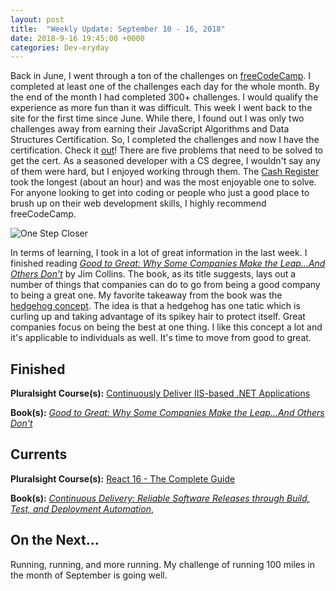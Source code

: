 ```yaml
---
layout: post
title:  "Weekly Update: September 10 - 16, 2018"
date: 2018-9-16 19:45:00 +0000
categories: Dev-eryday
---
```


Back in June, I went through a ton of the challenges on [freeCodeCamp][fcc]. I completed at least one of the challenges each day for the whole month. By the end of the month I had completed 300+ challenges. I would qualify the experience as more fun than it was difficult. This week I went back to the site for the first time since June. While there, I found out I was only two challenges away from earning their JavaScript Algorithms and Data Structures Certification. So, I completed the challenges and now I have the certification. Check it [out][cert]! There are five problems that need to be solved to get the cert. As a seasoned developer with a CS degree, I wouldn't say any of them were hard, but I enjoyed working through them. The [Cash Register][cr] took the longest (about an hour) and was the most enjoyable one to solve. For anyone looking to get into coding or people who just a good place to brush up on their web development skills, I highly recommend freeCodeCamp.

![One Step Closer](https://farm2.staticflickr.com/1900/44386546872_e01f78ca4b.jpg)

In terms of learning, I took in a lot of great information in the last week. I finished reading *[Good to Great: Why Some Companies Make the Leap...And Others Don't][gtg]* by Jim Collins. The book, as its title suggests, lays out a number of things that companies can do to go from being a good company to being a great one. My favorite takeaway from the book was the [hedgehog concept][hc]. The idea is that a hedgehog has one tatic which is curling up and taking advantage of its spikey hair to protect itself. Great companies focus on being the best at one thing. I like this concept a lot and it's applicable to individuals as well. It's time to move from good to great.

## Finished

**Pluralsight Course(s):** [Continuously Deliver IIS-based .NET Applications][cdi]

**Book(s):** *[Good to Great: Why Some Companies Make the Leap...And Others Don't][gtg]*

## Currents

**Pluralsight Course(s):** [React 16 - The Complete Guide][re]

**Book(s):** _[Continuous Delivery: Reliable Software Releases through Build, Test, and Deployment Automation][cd]_, 

## On the Next...

Running, running, and more running. My challenge of running 100 miles in the month of September is going well.

[re]: https://www.udemy.com/react-the-complete-guide-incl-redux/
[cd]: https://www.amazon.com/Continuous-Delivery-Deployment-Automation-Addison-Wesley/dp/0321601912
[ncp]: https://github.com/jpniederer/NETCorePlayground/tree/master/ChatApp
[fun]: https://www.amazon.com/Functional-Programming-write-better-code/dp/1617293954/
[src]: https://chatappwithsignalr.azurewebsites.net/index.html
[iis]: https://app.pluralsight.com/library/courses/installing-configuring-iis/table-of-contents
[flu]: https://app.pluralsight.com/library/courses/flutter-getting-started/table-of-contents
[fl]: https://flutter.io/
[rn]: https://facebook.github.io/react-native/
[xm]: https://visualstudio.microsoft.com/xamarin/
[word]: https://www.amazon.com/Letting-Go-Words-Interactive-Technologies-ebook/dp/B008HOJHDM/
[vue]: https://app.pluralsight.com/library/courses/vuejs-big-picture/table-of-contents
[gtg]: https://www.amazon.com/Good-Great-Some-Companies-Others-ebook/dp/B0058DRUV6/
[jsa]: https://leanpub.com/javascriptallongesix/read
[fcc]: https://www.freecodecamp.org/
[cert]: https://www.freecodecamp.org/certification/fcc6a4b5394/javascript-algorithms-and-data-structures
[cr]: https://learn.freecodecamp.org/javascript-algorithms-and-data-structures/javascript-algorithms-and-data-structures-projects/cash-register
[cdi]: https://app.pluralsight.com/library/courses/continuously-deliver-iis-dotnet-applications/table-of-contents
[hc]: https://www.jimcollins.com/concepts/the-hedgehog-concept.html